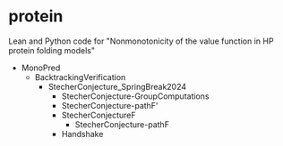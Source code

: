 # protein
Lean and Python code for "Nonmonotonicity of the value function in HP protein folding models"

- MonoPred
  * BacktrackingVerification
    - StecherConjecture_SpringBreak2024
      * StecherConjecture-GroupComputations
      * StecherConjecture-pathF'
      * StecherConjectureF
        - StecherConjecture-pathF
      * Handshake
